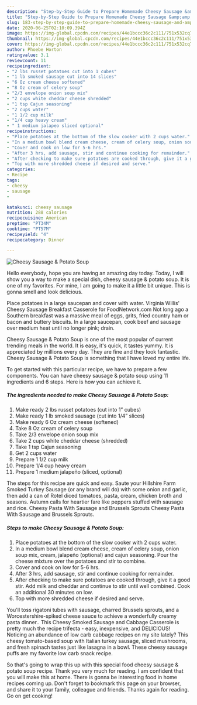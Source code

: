 ```yaml
---
description: "Step-by-Step Guide to Prepare Homemade Cheesy Sausage &amp;amp; Potato Soup"
title: "Step-by-Step Guide to Prepare Homemade Cheesy Sausage &amp;amp; Potato Soup"
slug: 183-step-by-step-guide-to-prepare-homemade-cheesy-sausage-and-amp-potato-soup
date: 2020-06-25T02:10:09.394Z
image: https://img-global.cpcdn.com/recipes/44e1bccc36c2c111/751x532cq70/cheesy-sausage-potato-soup-recipe-main-photo.jpg
thumbnail: https://img-global.cpcdn.com/recipes/44e1bccc36c2c111/751x532cq70/cheesy-sausage-potato-soup-recipe-main-photo.jpg
cover: https://img-global.cpcdn.com/recipes/44e1bccc36c2c111/751x532cq70/cheesy-sausage-potato-soup-recipe-main-photo.jpg
author: Phoebe Horton
ratingvalue: 3.1
reviewcount: 11
recipeingredient:
- "2 lbs russet potatoes cut into 1 cubes"
- "1 lb smoked sausage cut into 14 slices"
- "6 Oz cream cheese softened"
- "8 Oz cream of celery soup"
- "2/3 envelope onion soup mix"
- "2 cups white cheddar cheese shredded"
- "1 tsp Cajun seasoning"
- "2 cups water"
- "1 1/2 cup milk"
- "1/4 cup heavy cream"
- " 1 medium jalapeo sliced optional"
recipeinstructions:
- "Place potatoes at the bottom of the slow cooker with 2 cups water."
- "In a medium bowl blend cream cheese, cream of celery soup, onion soup mix, cream, jalapeño (optional) and cajun seasoning. Pour the cheese mixture over the potatoes and stir to combine."
- "Cover and cook on low for 5-6 hrs."
- "After 3 hrs, add sausage, stir and continue cooking for remainder."
- "After checking to make sure potatoes are cooked through, give it a good stir. Add milk and cheddar and continue to stir until well combined. Cook an additional 30 minutes on low."
- "Top with more shredded cheese if desired and serve."
categories:
- Recipe
tags:
- cheesy
- sausage
- 

katakunci: cheesy sausage  
nutrition: 288 calories
recipecuisine: American
preptime: "PT34M"
cooktime: "PT57M"
recipeyield: "4"
recipecategory: Dinner

---
```



![Cheesy Sausage &amp; Potato Soup](https://img-global.cpcdn.com/recipes/44e1bccc36c2c111/751x532cq70/cheesy-sausage-potato-soup-recipe-main-photo.jpg)

Hello everybody, hope you are having an amazing day today. Today, I will show you a way to make a special dish, cheesy sausage &amp; potato soup. It is one of my favorites. For mine, I am going to make it a little bit unique. This is gonna smell and look delicious.

Place potatoes in a large saucepan and cover with water. Virginia Willis&#39; Cheesy Sausage Breakfast Casserole for FoodNetwork.com Not long ago a Southern breakfast was a massive meal of eggs, grits, fried country ham or bacon and buttery biscuits. In a large saucepan, cook beef and sausage over medium heat until no longer pink; drain.

Cheesy Sausage &amp; Potato Soup is one of the most popular of current trending meals in the world. It is easy, it's quick, it tastes yummy. It is appreciated by millions every day. They are fine and they look fantastic. Cheesy Sausage &amp; Potato Soup is something that I have loved my entire life.


To get started with this particular recipe, we have to prepare a few components. You can have cheesy sausage &amp; potato soup using 11 ingredients and 6 steps. Here is how you can achieve it.

<!--inarticleads1-->

##### The ingredients needed to make Cheesy Sausage &amp; Potato Soup:

1. Make ready 2 lbs russet potatoes (cut into 1” cubes)
1. Make ready 1 lb smoked sausage (cut into 1/4” slices)
1. Make ready 6 Oz cream cheese (softened)
1. Take 8 Oz cream of celery soup
1. Take 2/3 envelope onion soup mix
1. Take 2 cups white cheddar cheese (shredded)
1. Take 1 tsp Cajun seasoning
1. Get 2 cups water
1. Prepare 1 1/2 cup milk
1. Prepare 1/4 cup heavy cream
1. Prepare  1 medium jalapeño (sliced, optional)


The steps for this recipe are quick and easy. Saute your Hillshire Farm Smoked Turkey Sausage (or any brand will do) with some onion and garlic, then add a can of Rotel diced tomatoes, pasta, cream, chicken broth and seasons. Autumn calls for heartier fare like peppers stuffed with sausage and rice. Cheesy Pasta With Sausage and Brussels Sprouts Cheesy Pasta With Sausage and Brussels Sprouts. 

<!--inarticleads2-->

##### Steps to make Cheesy Sausage &amp; Potato Soup:

1. Place potatoes at the bottom of the slow cooker with 2 cups water.
1. In a medium bowl blend cream cheese, cream of celery soup, onion soup mix, cream, jalapeño (optional) and cajun seasoning. Pour the cheese mixture over the potatoes and stir to combine.
1. Cover and cook on low for 5-6 hrs.
1. After 3 hrs, add sausage, stir and continue cooking for remainder.
1. After checking to make sure potatoes are cooked through, give it a good stir. Add milk and cheddar and continue to stir until well combined. Cook an additional 30 minutes on low.
1. Top with more shredded cheese if desired and serve.


You&#39;ll toss rigatoni tubes with sausage, charred Brussels sprouts, and a Worcestershire-spiked cheese sauce to achieve a wonderfully creamy pasta dinner.. This Cheesy Smoked Sausage and Cabbage Casserole is pretty much the recipe trifecta - easy, inexpensive, and DELICIOUS! Noticing an abundance of low carb cabbage recipes on my site lately? This cheesy tomato-based soup with Italian turkey sausage, sliced mushrooms, and fresh spinach tastes just like lasagna in a bowl. These cheesy sausage puffs are my favorite low carb snack recipe. 

So that's going to wrap this up with this special food cheesy sausage &amp; potato soup recipe. Thank you very much for reading. I am confident that you will make this at home. There is gonna be interesting food in home recipes coming up. Don't forget to bookmark this page on your browser, and share it to your family, colleague and friends. Thanks again for reading. Go on get cooking!
